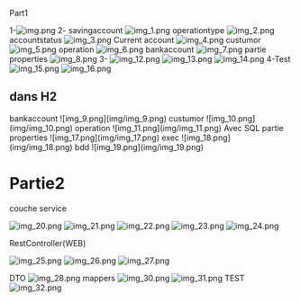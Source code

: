 Part1

1-![img.png](img/img.png)
2-
savingaccount
![img_1.png](img/img_1.png)
operationtype
![img_2.png](img/img_2.png)
accountstatus
![img_3.png](img/img_3.png)
Current account
![img_4.png](img/img_4.png)
custumor
![img_5.png](img/img_5.png)
operation
![img_6.png](img/img_6.png)
bankaccount
![img_7.png](img/img_7.png)
partie properties
![img_8.png](img/img_8.png)
3-
![img_12.png](img/img_12.png)
![img_13.png](img/img_13.png)
![img_14.png](img/img_14.png)
4-Test
![img_15.png](img/img_15.png)
![img_16.png](img/img_16.png)
<h2>dans H2</h2>
bankaccount
![img_9.png](img/img_9.png)
custumor
![img_10.png](img/img_10.png)
operation 
![img_11.png](img/img_11.png)
Avec SQL
partie properties
![img_17.png](img/img_17.png)
exec
![img_18.png](img/img_18.png)
bdd
![img_19.png](img/img_19.png)

<h1>Partie2</h1>
couche service

![img_20.png](img/img_20.png)
![img_21.png](img/img_21.png)
![img_22.png](img/img_22.png)
![img_23.png](img/img_23.png)
![img_24.png](img/img_24.png)

 RestController(WEB)

![img_25.png](img/img_25.png)
![img_26.png](img/img_26.png)
![img_27.png](img/img_27.png)

DTO
![img_28.png](img/img_28.png)
mappers
![img_30.png](img/img_30.png)
![img_31.png](img/img_31.png)
TEST
![img_32.png](img/img_32.png)



